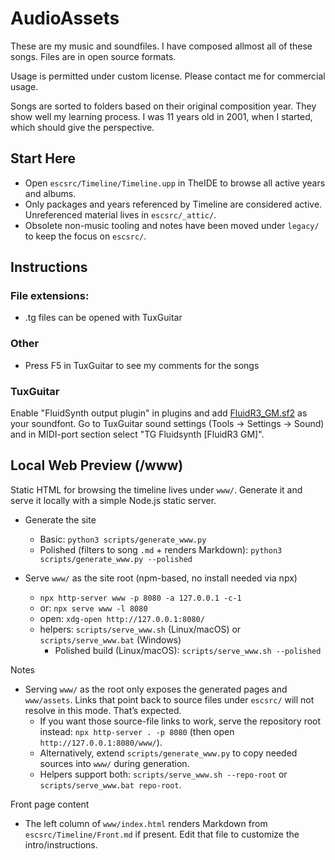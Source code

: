 # AudioAssets

These are my music and soundfiles. I have composed allmost all of these songs. Files are in open source formats.

Usage is permitted under custom license.
Please contact me for commercial usage.

Songs are sorted to folders based on their original composition year. They show well my learning process. I was 11 years old in 2001, when I started, which should give the perspective.

## Start Here
- Open `escsrc/Timeline/Timeline.upp` in TheIDE to browse all active years and albums.
- Only packages and years referenced by Timeline are considered active. Unreferenced material lives in `escsrc/_attic/`.
- Obsolete non-music tooling and notes have been moved under `legacy/` to keep the focus on `escsrc/`.


## Instructions
### File extensions:
- .tg files can be opened with TuxGuitar

### Other
- Press F5 in TuxGuitar to see my comments for the songs

### TuxGuitar
Enable "FluidSynth output plugin" in plugins and add [FluidR3_GM.sf2](http://www.ronimusic.com/sf2/FluidR3_GM.sf2) as your soundfont.
Go to TuxGuitar sound settings (Tools -> Settings -> Sound) and in MIDI-port section select "TG Fluidsynth [FluidR3 GM]".

## Local Web Preview (/www)
Static HTML for browsing the timeline lives under `www/`. Generate it and serve it locally with a simple Node.js static server.

- Generate the site
  - Basic: `python3 scripts/generate_www.py`
  - Polished (filters to song `.md` + renders Markdown): `python3 scripts/generate_www.py --polished`

- Serve `www/` as the site root (npm-based, no install needed via npx)
  - `npx http-server www -p 8080 -a 127.0.0.1 -c-1`
  - or: `npx serve www -l 8080`
  - open: `xdg-open http://127.0.0.1:8080/`
  - helpers: `scripts/serve_www.sh` (Linux/macOS) or `scripts/serve_www.bat` (Windows)
    - Polished build (Linux/macOS): `scripts/serve_www.sh --polished`

Notes
- Serving `www/` as the root only exposes the generated pages and `www/assets`. Links that point back to source files under `escsrc/` will not resolve in this mode. That’s expected.
  - If you want those source-file links to work, serve the repository root instead: `npx http-server . -p 8080` (then open `http://127.0.0.1:8080/www/`).
  - Alternatively, extend `scripts/generate_www.py` to copy needed sources into `www/` during generation.
  - Helpers support both: `scripts/serve_www.sh --repo-root` or `scripts/serve_www.bat repo-root`.

Front page content
- The left column of `www/index.html` renders Markdown from `escsrc/Timeline/Front.md` if present. Edit that file to customize the intro/instructions.
